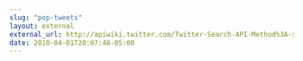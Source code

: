 ```yaml
---
slug: "pop-tweets"
layout: external
external_url: http://apiwiki.twitter.com/Twitter-Search-API-Method%3A-search
date: 2010-04-01T20:07:48-05:00
---
```

